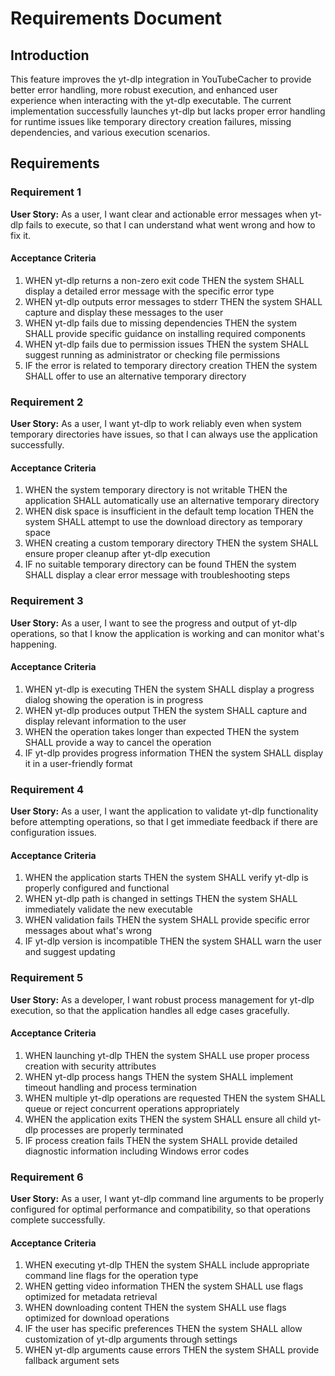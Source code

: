# Requirements Document

## Introduction

This feature improves the yt-dlp integration in YouTubeCacher to provide better error handling, more robust execution, and enhanced user experience when interacting with the yt-dlp executable. The current implementation successfully launches yt-dlp but lacks proper error handling for runtime issues like temporary directory creation failures, missing dependencies, and various execution scenarios.

## Requirements

### Requirement 1

**User Story:** As a user, I want clear and actionable error messages when yt-dlp fails to execute, so that I can understand what went wrong and how to fix it.

#### Acceptance Criteria

1. WHEN yt-dlp returns a non-zero exit code THEN the system SHALL display a detailed error message with the specific error type
2. WHEN yt-dlp outputs error messages to stderr THEN the system SHALL capture and display these messages to the user
3. WHEN yt-dlp fails due to missing dependencies THEN the system SHALL provide specific guidance on installing required components
4. WHEN yt-dlp fails due to permission issues THEN the system SHALL suggest running as administrator or checking file permissions
5. IF the error is related to temporary directory creation THEN the system SHALL offer to use an alternative temporary directory

### Requirement 2

**User Story:** As a user, I want yt-dlp to work reliably even when system temporary directories have issues, so that I can always use the application successfully.

#### Acceptance Criteria

1. WHEN the system temporary directory is not writable THEN the application SHALL automatically use an alternative temporary directory
2. WHEN disk space is insufficient in the default temp location THEN the system SHALL attempt to use the download directory as temporary space
3. WHEN creating a custom temporary directory THEN the system SHALL ensure proper cleanup after yt-dlp execution
4. IF no suitable temporary directory can be found THEN the system SHALL display a clear error message with troubleshooting steps

### Requirement 3

**User Story:** As a user, I want to see the progress and output of yt-dlp operations, so that I know the application is working and can monitor what's happening.

#### Acceptance Criteria

1. WHEN yt-dlp is executing THEN the system SHALL display a progress dialog showing the operation is in progress
2. WHEN yt-dlp produces output THEN the system SHALL capture and display relevant information to the user
3. WHEN the operation takes longer than expected THEN the system SHALL provide a way to cancel the operation
4. IF yt-dlp provides progress information THEN the system SHALL display it in a user-friendly format

### Requirement 4

**User Story:** As a user, I want the application to validate yt-dlp functionality before attempting operations, so that I get immediate feedback if there are configuration issues.

#### Acceptance Criteria

1. WHEN the application starts THEN the system SHALL verify yt-dlp is properly configured and functional
2. WHEN yt-dlp path is changed in settings THEN the system SHALL immediately validate the new executable
3. WHEN validation fails THEN the system SHALL provide specific error messages about what's wrong
4. IF yt-dlp version is incompatible THEN the system SHALL warn the user and suggest updating

### Requirement 5

**User Story:** As a developer, I want robust process management for yt-dlp execution, so that the application handles all edge cases gracefully.

#### Acceptance Criteria

1. WHEN launching yt-dlp THEN the system SHALL use proper process creation with security attributes
2. WHEN yt-dlp process hangs THEN the system SHALL implement timeout handling and process termination
3. WHEN multiple yt-dlp operations are requested THEN the system SHALL queue or reject concurrent operations appropriately
4. WHEN the application exits THEN the system SHALL ensure all child yt-dlp processes are properly terminated
5. IF process creation fails THEN the system SHALL provide detailed diagnostic information including Windows error codes

### Requirement 6

**User Story:** As a user, I want yt-dlp command line arguments to be properly configured for optimal performance and compatibility, so that operations complete successfully.

#### Acceptance Criteria

1. WHEN executing yt-dlp THEN the system SHALL include appropriate command line flags for the operation type
2. WHEN getting video information THEN the system SHALL use flags optimized for metadata retrieval
3. WHEN downloading content THEN the system SHALL use flags optimized for download operations
4. IF the user has specific preferences THEN the system SHALL allow customization of yt-dlp arguments through settings
5. WHEN yt-dlp arguments cause errors THEN the system SHALL provide fallback argument sets